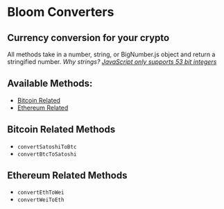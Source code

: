 # Bloom Converters

## Currency conversion for your crypto
All methods take in a number, string, or BigNumber.js object and return a stringified number. *Why strings? [JavaScript only supports 53 bit integers](https://developer.mozilla.org/en-US/docs/Web/JavaScript/Reference/Global_Objects/Number/MAX_SAFE_INTEGER)*

## Available Methods:
- [Bitcoin Related]()
- [Ethereum Related]()

## Bitcoin Related Methods
- `convertSatoshiToBtc`
- `convertBtcToSatoshi`

## Ethereum Related Methods
- `convertEthToWei`
- `convertWeiToEth`